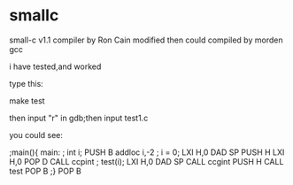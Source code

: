 # smallc

small-c v1.1 compiler  by Ron Cain    modified then could compiled by morden gcc

i have tested,and worked

type this:

make test

then input "r" in gdb;then input test1.c

you could see:

;main(){
main:
;    int i;
        PUSH B
addloc i,-2
;    i = 0;
        LXI H,0
        DAD SP
        PUSH H
        LXI H,0
        POP D
        CALL ccpint
;    test(i);
        LXI H,0
        DAD SP
        CALL ccgint
        PUSH H
        CALL test
        POP B
;}
        POP B
